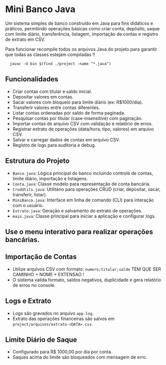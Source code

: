 # Mini Banco Java

Um sistema simples de banco construído em Java para fins didáticos e práticos, permitindo operações básicas como criar conta, depósito, saque com limite diário, transferência, listagem, importação de contas e registro de extrato em CSV.


Para funcionar recompile todos os arquivos Java do projeto para garantir que todas as classes estejam compiladas !!

```
  javac -d bin $(find ./project -name "*.java")
```

## Funcionalidades

- Criar contas com titular e saldo inicial.
- Depositar valores em contas.
- Sacar valores com bloqueio para limite diário (ex: R$1000/dia).
- Transferir valores entre contas diferentes.
- Listar contas ordenadas por saldo de forma paginada.
- Pesquisar contas por titular (case-insensitive) com paginação.
- Importar contas de arquivo CSV com validação e relatório de erros.
- Registrar extrato de operações (data/hora, tipo, valores) em arquivo CSV.
- Salvar e carregar dados de contas em arquivo CSV.
- Registro de logs para auditoria e debug.

## Estrutura do Projeto

- `Banco.java`: Lógica principal do banco incluindo controle de contas, limite diário, importação e listagens.
- `Conta.java`: Classe modelo para representação de conta bancária.
- `CrudUtils.java`: Utilitário para operações CRUD (criar, depositar, sacar, transferir, listar).
- `MiniBanco.java`: Interface em linha de comando (CLI) para interação com o usuário.
- `Extrato.java`: Geração e salvamento do extrato de operações.
- `main.java`: Classe principal para iniciar a aplicação e configurar logs.

## Use o menu interativo para realizar operações bancárias.
## Importação de Contas
- Utilize arquivos CSV com formato: `numero;titular;saldo` TEM QUE SER CAMINHO + NOME + EXTENSAO ! 
- O sistema valida formato, saldos negativos, duplicidade e gera relatório de erros no console.

## Logs e Extrato
- Logs são gravados no arquivo `app.log`.
- Extrato das operações financeiras são salvos em `project/arquivos/extrato-<DATA>.csv`.

## Limite Diário de Saque
- Configurado para R$ 1000,00 por dia por conta.
- Saques acima do limite são bloqueados com mensagem de erro.

